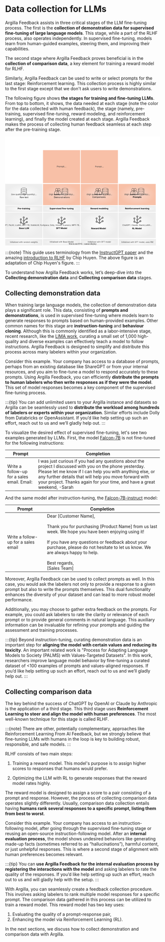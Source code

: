 # Data collection for LLMs
Argilla Feedback assists in three critical stages of the LLM fine-tuning process. The first is the **collection of demonstration data for supervised fine-tuning of large language models**. This stage, while a part of the RLHF process, also operates independently. In supervised fine-tuning, models learn from human-guided examples, steering them, and improving their capabilities.

The second stage where Argilla Feedback proves beneficial is in the **collection of comparison data**, a key element for training a reward model for RLHF.

Similarly, Argilla Feedback can be used to write or select prompts for the last stage: Reinforcement learning. This collection process is highly similar to the first stage except that we don't ask users to write demonstrations.

The following figure shows **the stages for training and fine-tuning LLMs**. From top to bottom, it shows, the data needed at each stage (note the color for the data collected with human feedback), the stage (namely, pre-training, supervised fine-tuning, reward modeling, and reinforcement learning), and finally the model created at each stage. Argilla Feedback makes the process of collecting human feedback seamless at each step after the pre-training stage.

<img src="../../../_static/images/llms/rlhf.svg" alt="LLM fine-tuning stages" style="display:block;margin-left:auto;margin-right:auto;">

:::{note}
This guide uses terminology from the [InstructGPT paper](https://openai.com/research/instruction-following) and the amazing [introduction to RLHF](https://huyenchip.com/2023/05/02/rlhf.html) by Chip Huyen. The above figure is an adaptation of Chip Huyen's figure.
:::

To understand how Argilla Feedback works, let’s deep-dive into the **Collecting demonstration data** and **Collecting comparison data** stages.

## Collecting demonstration data

When training large language models, the collection of demonstration data plays a significant role. This data, consisting of **prompts and demonstrations**, is used in supervised fine-tuning where models learn to generate responses to prompts based on human-provided examples. Other common names for this stage are **instruction-tuning** and **behaviour cloning**. Although this is commonly identified as a labor-intensive stage, recent research, like the [LIMA work](https://arxiv.org/abs/2305.11206), curating a small set of 1,000 high-quality and diverse examples can effectively teach a model to follow instructions. Argilla Feedback is designed to simplify and distribute this process across many labelers within your organization.

Consider this example. Your company has access to a database of prompts, perhaps from an existing database like ShareGPT or from your internal resources, and you aim to fine-tune a model to respond accurately to these prompts. Using Argilla Feedback, you can efficiently **distribute the prompts to human labelers who then write responses as if they were the model**. This set of model responses becomes a key component of the supervised fine-tuning process.

:::{tip}
You can add unlimited users to your Argilla instance and datasets so Argilla can be seamlessly used to **distribute the workload among hundreds of labelers or experts within your organization**. Similar efforts include Dolly from Databricks or OpenAssistant. If you’d like help setting up such an effort, reach out to us and we’ll gladly help out.
:::

To visualize the desired effect of supervised fine-tuning, let's see two examples generated by LLMs. First, the model [Falcon-7B](https://huggingface.co/tiiuae/falcon-7b) is not fine-tuned for the following instructions:

| Prompt | Completion |
|--------|------------|
| Write a follow-up for a sales email. Email: | I was just curious if you had any questions about the project I discussed with you on the phone yesterday. Please let me know if I can help you with anything else, or any further details that will help you move forward with your project. Thanks again for your time, and have a great weekend, -Sarah |

And the same model after instruction-tuning, the [Falcon-7B-instruct](https://huggingface.co/tiiuae/falcon-7b-instruct) model:

| Prompt | Completion |
|--------|------------|
| Write a follow-up for a sales email | Dear [Customer Name],<br/><br/>Thank you for purchasing [Product Name] from us last week. We hope you have been enjoying using it!<br/><br/>If you have any questions or feedback about your purchase, please do not hesitate to let us know. We are always happy to help.<br/><br/>Best regards,<br/>[Sales Team] |

Moreover, Argilla Feedback can be used to collect prompts as well. In this case, you would ask the labelers not only to provide a response to a given prompt but also to write the prompts themselves. This dual functionality enhances the diversity of your dataset and can lead to more robust model performance.

Additionally, you may choose to gather extra feedback on the prompts. For example, you could ask labelers to rate the clarity or relevance of each prompt or to provide general comments in natural language. This auxiliary information can be invaluable for refining your prompts and guiding the assessment and training processes.

:::{tip}
Beyond instruction-tuning, curating demonstration data is an important step for **aligning the model with certain values and reducing its toxicity**. An important related work is "Process for Adapting Language Models to Society (PALMS) with Values-Targeted Datasets". In this work, researchers improve language model behavior by fine-tuning a curated dataset of <100 examples of prompts and values-aligned responses. If you’d like help setting up such an effort, reach out to us and we’ll gladly help out.
:::

## Collecting comparison data
The key behind the success of ChatGPT by OpenAI or Claude by Anthropic is the application of a third stage. This third stage uses **Reinforcement Learning to steer and align the model with human preferences**. The most well-known technique for this stage is called RLHF.

:::{note}
There are other, potentially complementary, approaches like Reinforcement Learning From AI Feedback, but we strongly believe that fine-tuning LLMs with humans in the loop is key to building robust, responsible, and safe models.
:::

RLHF consists of two main steps:

1. Training a reward model. This model's purpose is to assign higher scores to responses that humans would prefer.

2. Optimizing the LLM with RL to generate responses that the reward model rates highly.

The reward model is designed to assign a score to a pair consisting of a prompt and response. However, the process of collecting comparison data operates slightly differently. Usually, comparison data collection entails having **humans rank several responses to a specific prompt, listing them from best to worst**.

Consider this example. Your company has access to an instruction-following model, after going through the supervised fine-tuning stage or reusing an open-source instruction-following model. After an **internal evaluation process**, the model shows undesired behaviors like generating made-up facts (sometimes referred to as “hallucinations”), harmful content, or just unhelpful responses. This is where a second stage of alignment with human preferences becomes relevant.

:::{tip}
You can **use Argilla Feedback for the internal evaluation process by registering the interactions with the model** and asking labelers to rate the quality of the responses. If you’d like help setting up such an effort, reach out to us and will gladly help with the setup.
:::

With Argilla, you can seamlessly create a feedback collection procedure. This involves asking labelers to rank multiple model responses for a specific prompt. The comparison data gathered in this process can be utilized to train a reward model. This reward model has two key uses:

1. Evaluating the quality of a prompt-response pair,
2. Enhancing the model via Reinforcement Learning (RL).

In the next sections, we discuss how to collect demonstration and comparison data with Argilla.